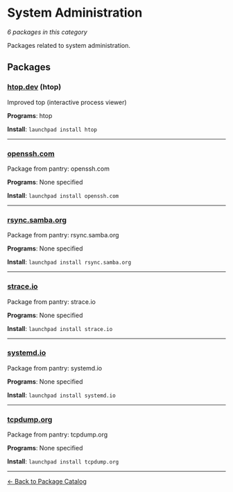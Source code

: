 # System Administration

*6 packages in this category*

Packages related to system administration.

## Packages

### [htop.dev](../packages/htop.dev/index.md) (htop)

Improved top (interactive process viewer)

**Programs**: htop

**Install**: `launchpad install htop`

---

### [openssh.com](../packages/openssh.com/index.md)

Package from pantry: openssh.com

**Programs**: None specified

**Install**: `launchpad install openssh.com`

---

### [rsync.samba.org](../packages/rsync.samba.org/index.md)

Package from pantry: rsync.samba.org

**Programs**: None specified

**Install**: `launchpad install rsync.samba.org`

---

### [strace.io](../packages/strace.io/index.md)

Package from pantry: strace.io

**Programs**: None specified

**Install**: `launchpad install strace.io`

---

### [systemd.io](../packages/systemd.io/index.md)

Package from pantry: systemd.io

**Programs**: None specified

**Install**: `launchpad install systemd.io`

---

### [tcpdump.org](../packages/tcpdump.org/index.md)

Package from pantry: tcpdump.org

**Programs**: None specified

**Install**: `launchpad install tcpdump.org`

---

[← Back to Package Catalog](../package-catalog.md)
